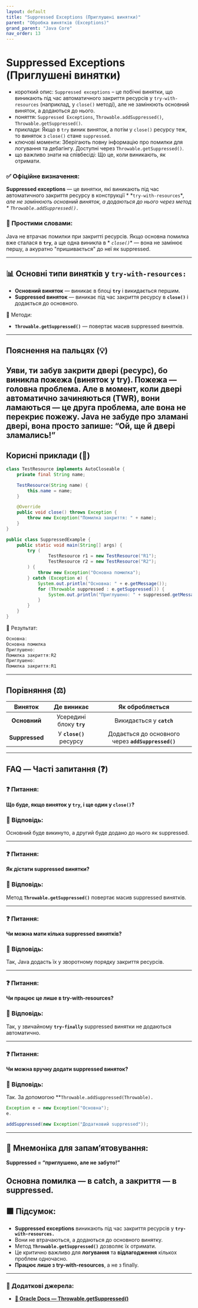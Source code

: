 ```yaml
---
layout: default
title: "Suppressed Exceptions (Приглушені винятки)"
parent: "Обробка винятків (Exceptions)"
grand_parent: "Java Core"
nav_order: 13
---
```


# Suppressed Exceptions (Приглушені винятки)

* короткий опис: `Suppressed exceptions` – це побічні винятки, що виникають під час автоматичного закриття ресурсів у `try-with-resources` (наприклад, у `close()` методі), але не замінюють основний виняток, а додаються до нього.
* поняття: `Suppressed Exceptions`, `Throwable.addSuppressed()`, `Throwable.getSuppressed()`.
* приклади: Якщо в `try` виник виняток, а потім у `close()` ресурсу теж, то виняток з `close()` стане `suppressed`.
* ключові моменти: Зберігають повну інформацію про помилки для логування та дебагінгу. Доступні через `Throwable.getSuppressed()`.
* що важливо знати на співбесіді: Що це, коли виникають, як отримати.

### **✅ Офіційне визначення:**

**Suppressed exceptions** — це винятки, які виникають під час автоматичного закриття ресурсу в конструкції *
*`try-with-resources`**, але не замінюють основний виняток, а додаються до нього через метод *
*`Throwable.addSuppressed().`**

### **🧠 Простими словами:**

Java не втрачає помилки при закритті ресурсів. Якщо основна помилка вже сталася в **`try`**, а ще одна виникла в *
*`close()`** — вона не замінює першу, а акуратно "пришивається" до неї як suppressed.

---

## **📊 Основні типи винятків у **`try-with-resources:`****

* **Основний виняток** — виникає в блоці **`try`** і викидається першим.
* **Suppressed виняток** — виникає під час закриття ресурсу в **`close()`** і додається до основного.

📌 Методи:

* **`Throwable.getSuppressed()`** — повертає масив suppressed винятків.

---

## **Пояснення на пальцях (💡)**

Уяви, ти забув закрити двері (ресурс), бо виникла пожежа (виняток у try). Пожежа — головна проблема. Але в момент, коли двері автоматично зачиняються (TWR), вони ламаються — це друга проблема, але вона не перекриє пожежу. Java не забуде про зламані двері, вона просто запише: “Ой, ще й двері зламались\!”
---

## **Корисні приклади (🧪)**

```java
class TestResource implements AutoCloseable {
    private final String name;

    TestResource(String name) {
        this.name = name;
    }

    @Override
    public void close() throws Exception {
        throw new Exception("Помилка закриття: " + name);
    }
}

public class SuppressedExample {
    public static void main(String[] args) {
        try (
                TestResource r1 = new TestResource("R1");
                TestResource r2 = new TestResource("R2");
        ) {
            throw new Exception("Основна помилка");
        } catch (Exception e) {
            System.out.println("Основна: " + e.getMessage());
            for (Throwable suppressed : e.getSuppressed()) {
                System.out.println("Приглушено: " + suppressed.getMessage());
            }
        }
    }
}
```

🧾 Результат:

```java
Основна:
Основна помилка
Приглушено:
Помилка закриття:R2
Приглушено:
Помилка закриття:R1  
```

---

## **Порівняння (⚖️)**

|    Виняток     |        Де виникає         |                  Як обробляється                   |
|:--------------:|:-------------------------:|:--------------------------------------------------:|
|  **Основний**  | Усередині блоку **`try`** |             Викидається у **`catch`**              |
| **Suppressed** |  У **`close()`** ресурсу  | Додається до основного через **`addSuppressed()`** |

---

## **FAQ — Часті запитання (❓)**

### **❓ Питання:**


**Що буде, якщо виняток у `try`, і ще один у `close()`?**

### **💬 Відповідь:**




Основний буде викинуто, а другий буде додано до нього як suppressed.

---

### **❓ Питання:**


**Як дістати suppressed винятки?**

### **💬 Відповідь:**




Метод **`Throwable.getSuppressed()`** повертає масив suppressed винятків.

---

### **❓ Питання:**


**Чи можна мати кілька suppressed винятків?**

### **💬 Відповідь:**




Так, Java додасть їх у зворотному порядку закриття ресурсів.

---

### **❓ Питання:**


**Чи працює це лише в try-with-resources?**

### **💬 Відповідь:**




Так, у звичайному **`try-finally`** suppressed винятки не додаються автоматично.

---

### **❓ Питання:**


**Чи можна вручну додати suppressed виняток?**

### **💬 Відповідь:**




Так. За допомогою **`Throwable.addSuppressed(Throwable).`

```java
Exception e = new Exception("Основна");
e.

addSuppressed(new Exception("Додатковий suppressed"));
```

---

## **🧠 Мнемоніка для запам’ятовування:**

**Suppressed \= “приглушено, але не забуто\!”**

**Основна помилка — в catch, а закриття — в suppressed.**
---

## **🟩 Підсумок:**

* **Suppressed exceptions** виникають під час закриття ресурсів у **`try-with-resources.`**
* Вони не втрачаються, а додаються до основного винятку.
* Метод **`Throwable.getSuppressed()`** дозволяє їх отримати.
* Це критично важливо для **логування** та **відлагодження** кількох проблем одночасно.
* **Працює лише з try-with-resources**, а не з finally.

---

### **🔗 Додаткові джерела:**

* [**🔗 Oracle Docs — Throwable.getSuppressed()**](https://docs.oracle.com/javase/8/docs/api/java/lang/Throwable.html#getSuppressed--)